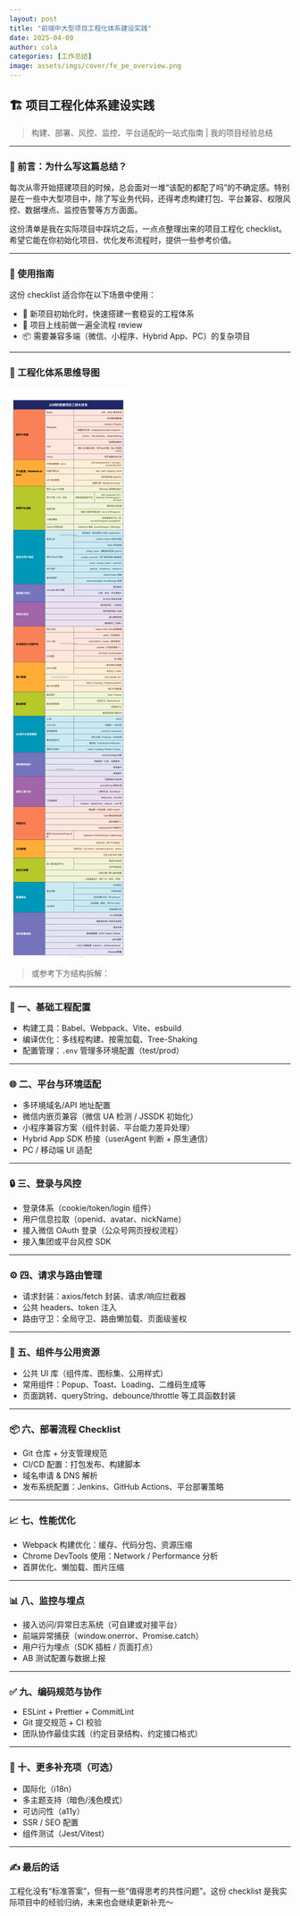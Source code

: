 ```yaml
---
layout: post
title: "前端中大型项目工程化体系建设实践"
date: 2025-04-09
author: cola
categories: [工作总结]
image: assets/imgs/cover/fe_pe_overview.png
---
```



## 🏗️ 项目工程化体系建设实践  
> 构建、部署、风控、监控、平台适配的一站式指南 | 我的项目经验总结  

---

### 🧭 前言：为什么写这篇总结？

每次从零开始搭建项目的时候，总会面对一堆“该配的都配了吗”的不确定感。特别是在一些中大型项目中，除了写业务代码，还得考虑构建打包、平台兼容、权限风控、数据埋点、监控告警等方方面面。

这份清单是我在实际项目中踩坑之后，一点点整理出来的项目工程化 checklist。希望它能在你初始化项目、优化发布流程时，提供一些参考价值。

---

### 🧾 使用指南

这份 checklist 适合你在以下场景中使用：

- 🚀 新项目初始化时，快速搭建一套稳妥的工程体系
- 🧪 项目上线前做一遍全流程 review
- 📦 需要兼容多端（微信、小程序、Hybrid App、PC）的复杂项目

---

### 🧠 工程化体系思维导图

<img src="/assets/imgs/ai/work-summary/fe_pe_overview.png" style="display:block;"/>


> 或参考下方结构拆解：

---

### 🧱 一、基础工程配置

- 构建工具：Babel、Webpack、Vite、esbuild
- 编译优化：多线程构建、按需加载、Tree-Shaking
- 配置管理：`.env` 管理多环境配置（test/prod）

---

### 🌐 二、平台与环境适配

- 多环境域名/API 地址配置
- 微信内嵌页兼容（微信 UA 检测 / JSSDK 初始化）
- 小程序兼容方案（组件封装、平台能力差异处理）
- Hybrid App SDK 桥接（userAgent 判断 + 原生通信）
- PC / 移动端 UI 适配

---

### 🔒 三、登录与风控

- 登录体系（cookie/token/login 组件）
- 用户信息拉取（openid、avatar、nickName）
- 接入微信 OAuth 登录（公众号网页授权流程）
- 接入集团或平台风控 SDK

---

### ⚙️ 四、请求与路由管理

- 请求封装：axios/fetch 封装、请求/响应拦截器
- 公共 headers、token 注入
- 路由守卫：全局守卫、路由懒加载、页面级鉴权

---

### 🧩 五、组件与公用资源

- 公共 UI 库（组件库、图标集、公用样式）
- 常用组件：Popup、Toast、Loading、二维码生成等
- 页面跳转、queryString、debounce/throttle 等工具函数封装

---

### 📦 六、部署流程 Checklist

- Git 仓库 + 分支管理规范
- CI/CD 配置：打包发布、构建脚本
- 域名申请 & DNS 解析
- 发布系统配置：Jenkins、GitHub Actions、平台部署策略

---

### 📈 七、性能优化

- Webpack 构建优化：缓存、代码分包、资源压缩
- Chrome DevTools 使用：Network / Performance 分析
- 首屏优化、懒加载、图片压缩

---

### 📊 八、监控与埋点

- 接入访问/异常日志系统（可自建或对接平台）
- 前端异常捕获（window.onerror、Promise.catch）
- 用户行为埋点（SDK 插桩 / 页面打点）
- AB 测试配置与数据上报

---

### ✅ 九、编码规范与协作

- ESLint + Prettier + CommitLint
- Git 提交规范 + CI 校验
- 团队协作最佳实践（约定目录结构、约定接口格式）

---

### 🧩 十、更多补充项（可选）

- 国际化（i18n）
- 多主题支持（暗色/浅色模式）
- 可访问性（a11y）
- SSR / SEO 配置
- 组件测试（Jest/Vitest）

---

### ✍️ 最后的话

工程化没有“标准答案”，但有一些“值得思考的共性问题”。这份 checklist 是我实际项目中的经验归纳，未来也会继续更新补充～
